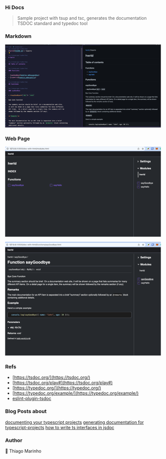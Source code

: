 ### Hi Docs

> Sample project with tsup and tsc, generates the documentation TSDOC standard and typedoc tool

### Markdown
![](./screenshots/1.png)

### Web Page
![](./screenshots/3.png)

![](./screenshots/2.png)


### Refs

* [https://tsdoc.org/](https://tsdoc.org/)
* [https://tsdoc.org/play#](https://tsdoc.org/play#)
* [https://typedoc.org/](https://typedoc.org/)
* [https://typedoc.org/example/](https://typedoc.org/example/)
* [eslint-plugin-tsdoc](https://www.npmjs.com/package/eslint-plugin-tsdoc)

### Blog Posts about
[documenting your typescript projects](https://blog.bitsrc.io/documenting-your-typescript-projects-there-are-options-da7c8c4ec554)
[generating documentation for typescript-projects](https://blog.cloudflare.com/generating-documentation-for-typescript-projects)
[how to write ts interfaces in jsdoc](https://goulet.dev/posts/how-to-write-ts-interfaces-in-jsdoc/)
### Author
🧢 Thiago Marinho